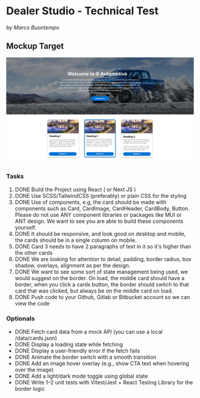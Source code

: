 # Dealer Studio - Technical Test
_by Marco Buontempo_

## Mockup Target
![Mockup](./test-mockup.jpg)

### Tasks
1. DONE Build the Project using React ( or Next JS )
2. DONE Use SCSS/TailwindCSS (preferably) or plain CSS for the styling
3. DONE Use of components, e.g, the card should be made with components such as Card, CardImage, CardHeader, CardBody, Button. Please do not use ANY component libraries or packages like MUI or ANT design. We want to see you are able to build these components yourself.
4. DONE It should be responsive, and look good on desktop and mobile, the cards should be in a single column on mobile.
5. DONE Card 3 needs to have 2 paragraphs of text in it so it's higher than the other cards
6. DONE We are looking for attention to detail, padding, border radius, box shadow, overlays, alignment as per the design.
7. DONE We want to see some sort of state management being used, we would suggest on the border. On load, the middle card should have a border, when you click a cards button, the border should switch to that card that was clicked, but always be on the middle card on load.
8. DONE Push code to your Github, Gitlab or Bitbucket account so we can view the code

### Optionals
- DONE Fetch card data from a mock API (you can use a local /data/cards.json)
- DONE Display a loading state while fetching
- DONE Display a user-friendly error if the fetch fails
- DONE Animate the border switch with a smooth transition
- DONE Add an image hover overlay (e.g., show CTA text when hovering over the image)
- DONE Add a light/dark mode toggle using global state
- DONE Write 1–2 unit tests with Vitest/Jest + React Testing Library for the border logic